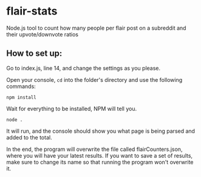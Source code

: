 # flair-stats
Node.js tool to count how many people per flair post on a subreddit and their upvote/downvote ratios

## How to set up:

Go to index.js, line 14, and change the settings as you please.

Open your console, `cd` into the folder's directory and use the following commands:

`npm install`

Wait for everything to be installed, NPM will tell you.

`node .`

It will run, and the console should show you what page is being parsed and added to the total.

In the end, the program will overwrite the file called flairCounters.json, where you will have your latest results. If you want to save a set of results, make sure to change its name so that running the program won't overwrite it.
